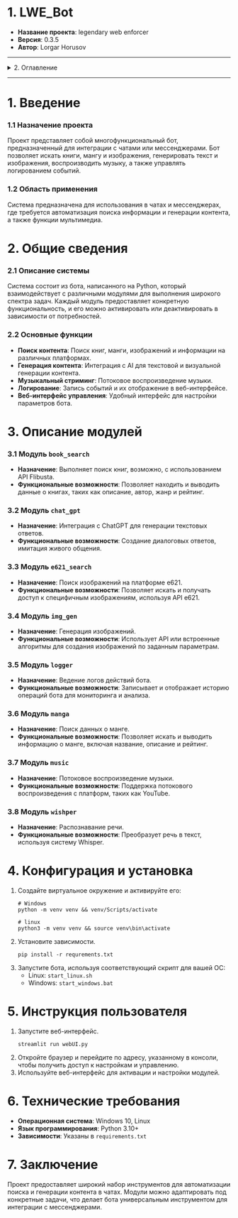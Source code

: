 # 1. LWE_Bot

- **Название проекта**: legendary web enforcer
- **Версия**: 0.3.5
- **Автор**: Lorgar Horusov

---
<details><summary>2. Оглавление</summary>

   1. [Введение](#Введение)
       - Назначение проекта
       - Область применения
      2. [Общие сведения](#Общие сведения)
          - Описание системы
          - Основные функции
      3. [Описание модулей](#Описание модулей)
          - Модуль `book_search`
          - Модуль `chat_gpt`
          - Модуль `e621_search`
          - Модуль `img_gen`
          - Модуль `logger`
          - Модуль `manga`
          - Модуль `music`
          - Модуль `wishper`
      4. [Конфигурация и установка](#Конфигурация и установка)
      5. [Инструкция пользователя](#Инструкция пользователя)
      6. [Технические требования](#Технические требования)
      7. [Заключение](#Заключение)
   </details>

-----

# 1. Введение <a id='Введение'></a>

### 1.1 Назначение проекта

Проект представляет собой многофункциональный бот, предназначенный для интеграции с чатами или мессенджерами. Бот
позволяет искать книги, мангу и изображения, генерировать текст и изображения, воспроизводить музыку, а также управлять
логированием событий.

### 1.2 Область применения

Система предназначена для использования в чатах и мессенджерах, где требуется автоматизация поиска информации и
генерации контента, а также функции мультимедиа.

# 2. Общие сведения <a id='Общие сведения'></a>

### 2.1 Описание системы

Система состоит из бота, написанного на Python, который взаимодействует с различными модулями для выполнения широкого
спектра задач. Каждый модуль предоставляет конкретную функциональность, и его можно активировать или деактивировать в
зависимости от потребностей.

### 2.2 Основные функции

- **Поиск контента**: Поиск книг, манги, изображений и информации на различных платформах.
- **Генерация контента**: Интеграция с AI для текстовой и визуальной генерации контента.
- **Музыкальный стриминг**: Потоковое воспроизведение музыки.
- **Логирование**: Запись событий и их отображение в веб-интерфейсе.
- **Веб-интерфейс управления**: Удобный интерфейс для настройки параметров бота.

# 3. Описание модулей <a id='Описание модулей'></a>

### 3.1 Модуль `book_search`

- **Назначение**: Выполняет поиск книг, возможно, с использованием API Flibusta.
- **Функциональные возможности**: Позволяет находить и выводить данные о книгах, таких как описание, автор, жанр и
  рейтинг.

### 3.2 Модуль `chat_gpt`

- **Назначение**: Интеграция с ChatGPT для генерации текстовых ответов.
- **Функциональные возможности**: Создание диалоговых ответов, имитация живого общения.

### 3.3 Модуль `e621_search`

- **Назначение**: Поиск изображений на платформе e621.
- **Функциональные возможности**: Позволяет искать и получать доступ к специфичным изображениям, используя API e621.

### 3.4 Модуль `img_gen`

- **Назначение**: Генерация изображений.
- **Функциональные возможности**: Использует API или встроенные алгоритмы для создания изображений по заданным
  параметрам.

### 3.5 Модуль `logger`

- **Назначение**: Ведение логов действий бота.
- **Функциональные возможности**: Записывает и отображает историю операций бота для мониторинга и анализа.

### 3.6 Модуль `manga`

- **Назначение**: Поиск данных о манге.
- **Функциональные возможности**: Позволяет искать и выводить информацию о манге, включая название, описание и рейтинг.

### 3.7 Модуль `music`

- **Назначение**: Потоковое воспроизведение музыки.
- **Функциональные возможности**: Поддержка потокового воспроизведения с платформ, таких как YouTube.

### 3.8 Модуль `wishper`

- **Назначение**: Распознавание речи.
- **Функциональные возможности**: Преобразует речь в текст, используя систему Whisper.

# 4. Конфигурация и установка <a id='Конфигурация и установка'></a>

1. Создайте виртуальное окружение и активируйте его:
   ```shell
   # Windows
   python -m venv venv && venv/Scripts/activate
   
   # linux
   python3 -m venv venv && source venv\bin\activate
   ```
2. Установите зависимости.
    ```shell
   pip install -r requrements.txt
   ```
3. Запустите бота, используя соответствующий скрипт для вашей ОС:
    - Linux: `start_linux.sh`
    - Windows: `start_windows.bat`

# 5. Инструкция пользователя <a id='Инструкция пользователя'></a>

1. Запустите веб-интерфейс.
   ```shell
   streamlit run webUI.py
   ```   
2. Откройте браузер и перейдите по адресу, указанному в консоли, чтобы получить доступ к настройкам и управлению.
3. Используйте веб-интерфейс для активации и настройки модулей.

# 6. Технические требования <a id='Технические требования'></a>

- **Операционная система**: Windows 10, Linux
- **Язык программирования**: Python 3.10+
- **Зависимости**: Указаны в `requirements.txt`

# 7. Заключение <a id='Заключение'></a>

Проект предоставляет широкий набор инструментов для автоматизации поиска и генерации контента в чатах. Модули можно
адаптировать под конкретные задачи, что делает бота универсальным инструментом для интеграции с мессенджерами. 
